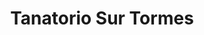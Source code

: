 ---
title: "Tanatorio Sur Tormes"
url: /santa-marta-de-tormes/tanatorio-sur-tormes/
shop: directores de funerarias
---